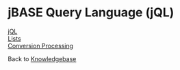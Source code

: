 # jBASE Query Language (jQL)

<PageHeader />

[jQL](./../jql/jql/README.md)  
[Lists](./../lists/README.md)  
[Conversion Processing](./../conversion-processing/README.md)  

Back to [Knowledgebase](./../README.md)

<PageFooter />
